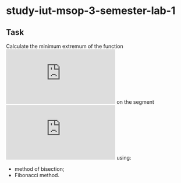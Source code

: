 # study-iut-msop-3-semester-lab-1


## Task
Calculate the minimum extremum of the function ![](https://latex.codecogs.com/gif.latex?f%28x%29%3D2x%5E2&plus;3%285-x%29%5E%5Cfrac%7B4%7D%7B3%7D) on the segment ![](https://latex.codecogs.com/gif.latex?%5B1.4%2C%202%5D) using:
* method 
of bisection;
* Fibonacci method.
